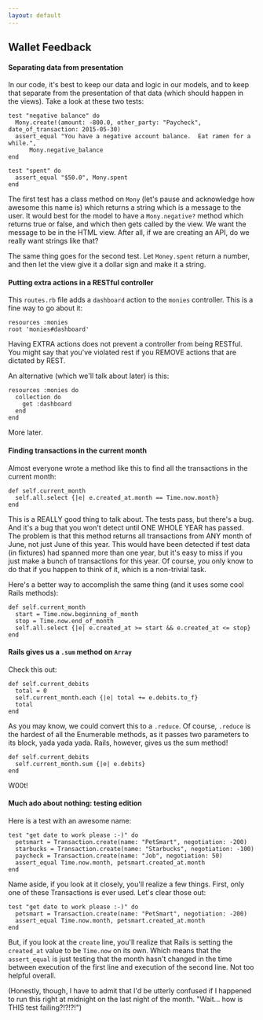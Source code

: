 ```yaml
---
layout: default
---
```


## Wallet Feedback

#### Separating data from presentation

In our code, it's best to keep our data and logic in our models, and to keep that separate from the presentation of that data (which should happen in the views).  Take a look at these two tests:

    test "negative balance" do
      Mony.create!(amount: -800.0, other_party: "Paycheck", date_of_transaction: 2015-05-30)
      assert_equal "You have a negative account balance.  Eat ramen for a while.",
          Mony.negative_balance
    end

    test "spent" do
      assert_equal "$50.0", Mony.spent
    end

The first test has a class method on `Mony` (let's pause and acknowledge how awesome this name is) which returns a string which is a message to the user.  It would best for the model to have a `Mony.negative?` method which returns true or false, and which then gets called by the view.  We want the message to be in the HTML view.  After all, if we are creating an API, do we really want strings like that?

The same thing goes for the second test.  Let `Money.spent` return a number, and then let the view give it a dollar sign and make it a string.

#### Putting extra actions in a RESTful controller

This `routes.rb` file adds a `dashboard` action to the `monies` controller.  This is a fine way to go about it:

    resources :monies
    root 'monies#dashboard'

Having EXTRA actions does not prevent a controller from being RESTful.  You might say that you've violated rest if you REMOVE actions that are dictated by REST.

An alternative (which we'll talk about later) is this:

    resources :monies do
      collection do
        get :dashboard
      end
    end

More later.

#### Finding transactions in the current month

Almost everyone wrote a method like this to find all the transactions in the current month:

    def self.current_month
      self.all.select {|e| e.created_at.month == Time.now.month}
    end

This is a REALLY good thing to talk about.  The tests pass, but there's a bug.  And it's a bug that you won't detect until ONE WHOLE YEAR has passed.  The problem is that this method returns all transactions from ANY month of June, not just June of this year.  This would have been detected if test data (in fixtures) had spanned more than one year, but it's easy to miss if you just make a bunch of transactions for this year.  Of course, you only know to do that if you happen to think of it, which is a non-trivial task.

Here's a better way to accomplish the same thing (and it uses some cool Rails methods):

    def self.current_month
      start = Time.now.beginning_of_month
      stop = Time.now.end_of_month
      self.all.select {|e| e.created_at >= start && e.created_at <= stop}
    end


#### Rails gives us a `.sum` method on `Array`

Check this out:

    def self.current_debits
      total = 0
      self.current_month.each {|e| total += e.debits.to_f}
      total
    end

As you may know, we could convert this to a `.reduce`.  Of course, `.reduce` is the hardest of all the Enumerable methods, as it passes two parameters to its block, yada yada yada.  Rails, however, gives us the sum method!

    def self.current_debits
      self.current_month.sum {|e| e.debits}
    end

W00t!

#### Much ado about nothing: testing edition

Here is a test with an awesome name:

    test "get date to work please :-)" do
      petsmart = Transaction.create(name: "PetSmart", negotiation: -200)
      starbucks = Transaction.create(name: "Starbucks", negotiation: -100)
      paycheck = Transaction.create(name: "Job", negotiation: 50)
      assert_equal Time.now.month, petsmart.created_at.month
    end

Name aside, if you look at it closely, you'll realize a few things.  First, only one of these Transactions is ever used.  Let's clear those out:

    test "get date to work please :-)" do
      petsmart = Transaction.create(name: "PetSmart", negotiation: -200)
      assert_equal Time.now.month, petsmart.created_at.month
    end

But, if you look at the `create` line, you'll realize that Rails is setting the `created_at` value to be `Time.now` on its own.  Which means that the `assert_equal` is just testing that the month hasn't changed in the time between execution of the first line and execution of the second line. Not too helpful overall.

(Honestly, though, I have to admit that I'd be utterly confused if I happened to run this right at midnight on the last night of the month.  "Wait... how is THIS test failing?!?!?!")
